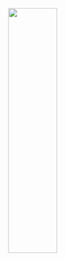 <div><a href="https://solid-software.webflow.io/"><img src="readme/Frame 80.svg" width="100" height=500 ">
